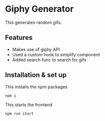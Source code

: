 # Giphy Generator
This generates random gifs.

## Features
- Makes use of giphy API
- Used a custom hook to simplify component
- Added search func to search for gifs

## Installation & set up

This installs the npm packages

``` 
npm i
```

This starts the frontend

```
npm run start
```

